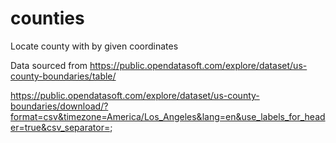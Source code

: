 # counties
Locate county with by given coordinates

Data sourced from https://public.opendatasoft.com/explore/dataset/us-county-boundaries/table/

https://public.opendatasoft.com/explore/dataset/us-county-boundaries/download/?format=csv&timezone=America/Los_Angeles&lang=en&use_labels_for_header=true&csv_separator=;
